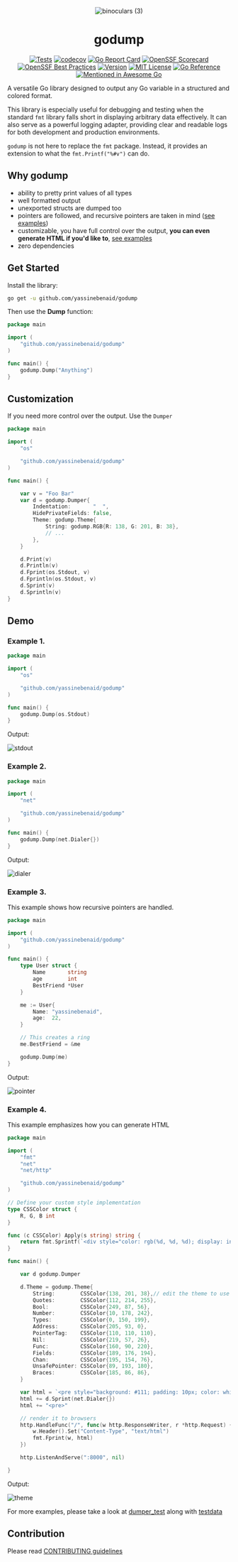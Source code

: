 <div align="center">

<div width="50px" height="50px">

![binoculars (3)](https://github.com/yassinebenaid/godump/assets/101285507/f2d40c7a-6f5c-4dd9-9580-3accc74efeb4)

</div>

<h1> godump </h1>
</div>

<div align="center">

[![Tests](https://github.com/yassinebenaid/godump/actions/workflows/test.yml/badge.svg)](https://github.com/yassinebenaid/godump/actions/workflows/test.yml)
[![codecov](https://codecov.io/github/yassinebenaid/godump/graph/badge.svg?token=EAZNA85AIS)](https://codecov.io/github/yassinebenaid/godump)
[![Go Report Card](https://goreportcard.com/badge/github.com/yassinebenaid/godump)](https://goreportcard.com/report/github.com/yassinebenaid/godump)
[![OpenSSF Scorecard](https://api.scorecard.dev/projects/github.com/yassinebenaid/godump/badge)](https://scorecard.dev/viewer/?uri=github.com/yassinebenaid/godump)
[![OpenSSF Best Practices](https://www.bestpractices.dev/projects/9241/badge)](https://www.bestpractices.dev/projects/9241)
[![Version](https://badge.fury.io/gh/yassinebenaid%2Fgodump.svg)](https://badge.fury.io/gh/yassinebenaid%2Fgodump)
[![MIT License](https://img.shields.io/badge/license-MIT-blue.svg)](./LICENCE)
[![Go Reference](https://pkg.go.dev/badge/github.com/yassinebenaid/godump.svg)](https://pkg.go.dev/github.com/yassinebenaid/godump)
[![Mentioned in Awesome Go](https://awesome.re/mentioned-badge-flat.svg)](https://github.com/avelino/awesome-go?tab=readme-ov-file#parsersencodersdecoders)


</div>

A versatile Go library designed to output any Go variable in a structured and colored format.

This library is especially useful for debugging and testing when the standard `fmt` library falls short in displaying arbitrary data effectively. It can also serve as a powerful logging adapter, providing clear and readable logs for both development and production environments.

`godump` is not here to replace the `fmt` package. Instead, it provides an extension to what the `fmt.Printf("%#v")` can do.

## Why godump

- ability to pretty print values of all types
- well formatted output
- unexported structs are dumped too
- pointers are followed, and recursive pointers are taken in mind ([see examples](#example-3))
- customizable, you have full control over the output, **you can even generate HTML if you'd like to**, [see examples](#example-4)
- zero dependencies

## Get Started

Install the library:

```bash
go get -u github.com/yassinebenaid/godump
```

Then use the **Dump** function:

```go
package main

import (
	"github.com/yassinebenaid/godump"
)

func main() {
	godump.Dump("Anything")
}

```

## Customization

If you need more control over the output. Use the `Dumper`

```go
package main

import (
	"os"

	"github.com/yassinebenaid/godump"
)

func main() {

	var v = "Foo Bar"
	var d = godump.Dumper{
		Indentation:       "  ",
		HidePrivateFields: false,
		Theme: godump.Theme{
			String: godump.RGB{R: 138, G: 201, B: 38},
			// ...
		},
	}

	d.Print(v)
	d.Println(v)
	d.Fprint(os.Stdout, v)
	d.Fprintln(os.Stdout, v)
	d.Sprint(v)
	d.Sprintln(v)
}

```

## Demo

### Example 1.

```go
package main

import (
	"os"

	"github.com/yassinebenaid/godump"
)

func main() {
	godump.Dump(os.Stdout)
}

```

Output:

![stdout](./demo/stdout.png)

### Example 2.

```go
package main

import (
	"net"

	"github.com/yassinebenaid/godump"
)

func main() {
	godump.Dump(net.Dialer{})
}

```

Output:

![dialer](./demo/dialer.png)

### Example 3.

This example shows how recursive pointers are handled.

```go
package main

import (
	"github.com/yassinebenaid/godump"
)

func main() {
	type User struct {
		Name       string
		age        int
		BestFriend *User
	}

	me := User{
		Name: "yassinebenaid",
		age:  22,
	}

    // This creates a ring
	me.BestFriend = &me

	godump.Dump(me)
}
```

Output:

![pointer](./demo/pointer.png)

### Example 4.

This example emphasizes how you can generate HTML

```go
package main

import (
	"fmt"
	"net"
	"net/http"

	"github.com/yassinebenaid/godump"
)

// Define your custom style implementation
type CSSColor struct {
	R, G, B int
}

func (c CSSColor) Apply(s string) string {
	return fmt.Sprintf(`<div style="color: rgb(%d, %d, %d); display: inline-block">%s</div>`, c.R, c.G, c.B, s)
}

func main() {

	var d godump.Dumper

	d.Theme = godump.Theme{
		String:        CSSColor{138, 201, 38},// edit the theme to use your implementation
		Quotes:        CSSColor{112, 214, 255},
		Bool:          CSSColor{249, 87, 56},
		Number:        CSSColor{10, 178, 242},
		Types:         CSSColor{0, 150, 199},
		Address:       CSSColor{205, 93, 0},
		PointerTag:    CSSColor{110, 110, 110},
		Nil:           CSSColor{219, 57, 26},
		Func:          CSSColor{160, 90, 220},
		Fields:        CSSColor{189, 176, 194},
		Chan:          CSSColor{195, 154, 76},
		UnsafePointer: CSSColor{89, 193, 180},
		Braces:        CSSColor{185, 86, 86},
	}

	var html = `<pre style="background: #111; padding: 10px; color: white">`
	html += d.Sprint(net.Dialer{})
	html += "<pre>"

    // render it to browsers
	http.HandleFunc("/", func(w http.ResponseWriter, r *http.Request) {
		w.Header().Set("Content-Type", "text/html")
		fmt.Fprint(w, html)
	})

	http.ListenAndServe(":8000", nil)

}

```

Output:

![theme](./demo/theme.png)

For more examples, please take a look at [dumper_test](./dumper_test.go) along with [testdata](./testdata)

## Contribution

Please read [CONTRIBUTING guidelines](.github/CONTRIBUTING.md)
